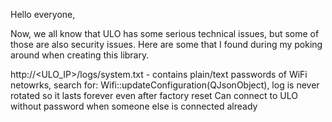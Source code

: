 Hello everyone,

Now, we all know that ULO has some serious technical issues, but some of those are also security issues. Here are some that I found during my poking around when creating this library.

http://<ULO_IP>/logs/system.txt - contains plain/text passwords of WiFi netowrks, search for: Wifi::updateConfiguration(QJsonObject), log is never rotated so it lasts forever even after factory reset
Can connect to ULO without password when someone else is connected already